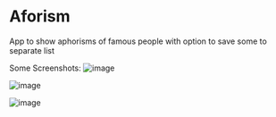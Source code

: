 # Aforism
App to show aphorisms of famous people with option to save some to separate list

Some Screenshots:
![image](https://github.com/user-attachments/assets/d411befd-90b1-4399-bddc-d7df89d548f1)

![image](https://github.com/user-attachments/assets/d2324eec-136b-4d49-bb9f-b51b6c4d78ae)

![image](https://github.com/user-attachments/assets/ebf0a295-5d5d-4989-9477-4f0ea41f3860)
